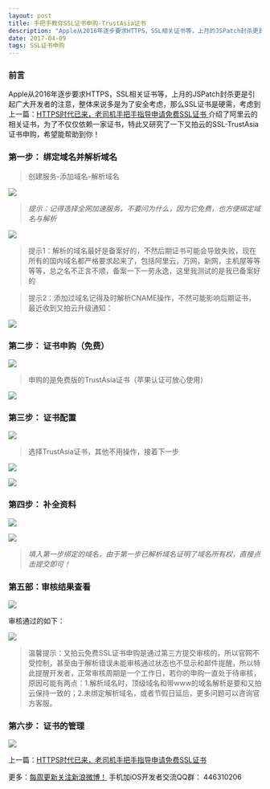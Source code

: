 ```yaml
---
layout: post
title: 手把手教你SSL证书申购-TrustAsia证书
description: "Apple从2016年逐步要求HTTPS，SSL相关证书等，上月的JSPatch封杀更是引起广大开发者的注意，整体来说多是为了安全考虑，那么SSL证书是硬需，考虑到上一篇：[HTTPS时代已来，老司机手把手指导申请免费SSL证书 ](http://blog.csdn.net/qq_31810357/article/details/53543828) "
date: 2017-04-09 
tags: SSL证书申购   
---
```

### 前言
Apple从2016年逐步要求HTTPS，SSL相关证书等，上月的JSPatch封杀更是引起广大开发者的注意，整体来说多是为了安全考虑，那么SSL证书是硬需，考虑到上一篇：[HTTPS时代已来，老司机手把手指导申请免费SSL证书 ](http://blog.csdn.net/qq_31810357/article/details/53543828) 介绍了阿里云的相关证书，为了不仅仅依赖一家证书，特此又研究了一下又拍云的SSL-TrustAsia证书申购，希望能帮助到你！
### 第一步： 绑定域名并解析域名
>创建服务-添加域名-解析域名

![](https://ww4.sinaimg.cn/large/006tNbRwgy1febiwkdshwj30yj0p1770.jpg)
>*提示：记得选择全网加速服务，不要问为什么，因为它免费，也方便绑定域名与解析*

![](https://ww4.sinaimg.cn/large/006tNbRwgy1febirz6tbnj30wx0q277i.jpg)

>提示1：解析的域名最好是备案好的，不然后期证书可能会导致失败，现在所有的国内域名都严格要求起来了，包括阿里云，万网，新网，主机屋等等等等，总之名不正言不顺，备案一下一劳永逸，这里我测试的是我已备案好的

>提示2：添加过域名记得及时解析CNAME操作，不然可能影响后期证书，最近收到又拍云升级通知：

![](https://ww3.sinaimg.cn/large/006tNbRwgy1febjcs9u1aj30it0b740o.jpg)

### 第二步： 证书申购（免费）

![](https://ww2.sinaimg.cn/large/006tNbRwgy1febicujmipj30y80ki77d.jpg)

>申购的是免费版的TrustAsia证书（苹果认证可放心使用）

![](https://ww4.sinaimg.cn/large/006tNbRwgy1febidhb688j30v80hgacd.jpg)

### 第三步： 证书配置

![](https://ww2.sinaimg.cn/large/006tNbRwgy1febiez0h7dj30we0lujup.jpg)

>选择TrustAsia证书，其他不用操作，接着下一步

![](https://ww3.sinaimg.cn/large/006tNbRwgy1febifiebtfj30wm0msjts.jpg)


![](https://ww2.sinaimg.cn/large/006tNbRwgy1febigiwa90j30w60jomzy.jpg)

### 第四步： 补全资料

![](https://ww4.sinaimg.cn/large/006tNbRwgy1febijdij6qj31kw0vhwju.jpg)

![](https://ww4.sinaimg.cn/large/006tNbRwgy1febiko4oa3j30h50bnjs2.jpg)

>*填入第一步绑定的域名，由于第一步已解析域名证明了域名所有权，直接点击提交即可！*

### 第五部：审核结果查看
![](https://ww2.sinaimg.cn/large/006tNbRwgy1febjeng4ydj30wg0hhtbh.jpg)

审核通过的如下：

![](https://ww2.sinaimg.cn/large/006tNbRwgy1fefi84ry6yj31kw0vz7b5.jpg)
>温馨提示：又拍云免费SSL证书申购是通过第三方提交审核的，所以官网不受控制，甚至由于解析错误未能审核通过状态也不显示和邮件提醒，所以特此提醒开发者，正常审核周期是一个工作日，若你的申购一直处于待审核，原因可能有两点：1.解析域名时，顶级域名和带www的域名解析是要和又拍云保持一致的；2.未绑定解析域名，或者节假日延后，更多问题可以咨询官方客服。

### 第六步： 证书的管理
![](https://ww3.sinaimg.cn/large/006tNbRwgy1fefi91tt7lj31kw0qe44a.jpg)



上一篇：[HTTPS时代已来，老司机手把手指导申请免费SSL证书 ](http://blog.csdn.net/qq_31810357/article/details/53543828)    

更多：[每周更新关注新浪微博！](http://weibo.com/hanjunqiang)  手机加iOS开发者交流QQ群： 446310206